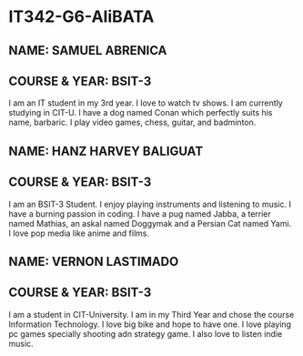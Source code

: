 # IT342-G6-AliBATA
## NAME: SAMUEL ABRENICA
## COURSE & YEAR: BSIT-3

I am an IT student in my 3rd year. I love to watch tv shows. I am currently studying in CIT-U. I have a dog named Conan which perfectly suits his name, barbaric. I play video games, chess, guitar, and badminton.

## NAME: HANZ HARVEY BALIGUAT
## COURSE & YEAR: BSIT-3

I am an BSIT-3 Student. I enjoy playing instruments  and listening to music. I have a burning passion in coding. I have a pug named Jabba, a terrier named Mathias, an askal named Doggymak and a Persian Cat named Yami. I love pop media like anime and films.


## NAME: VERNON LASTIMADO
## COURSE & YEAR: BSIT-3

I am a student in CIT-University. I am in my Third Year and chose the course Information Technology. I love big bike and hope to have one. I love playing pc games specially shooting adn strategy game. I also love to listen indie music. 
